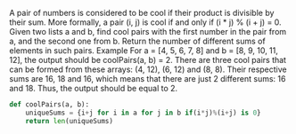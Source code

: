 A pair of numbers is considered to be cool if their product is divisible by their sum. More formally, a pair (i, j) is cool if and only if (i * j) % (i + j) = 0.
Given two lists a and b, find cool pairs with the first number in the pair from a, and the second one from b. Return the number of different sums of elements in such pairs.
Example
For a = [4, 5, 6, 7, 8] and b = [8, 9, 10, 11, 12],
the output should be
coolPairs(a, b) = 2.
There are three cool pairs that can be formed from these arrays: (4, 12), (6, 12) and (8, 8). Their respective sums are 16, 18 and 16, which means that there are just 2 different sums: 16 and 18. Thus, the output should be equal to 2.

```python
def coolPairs(a, b):
    uniqueSums = {i+j for i in a for j in b if(i*j)%(i+j) is 0}
    return len(uniqueSums)
```